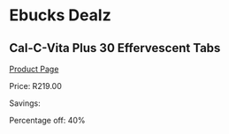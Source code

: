 
# Ebucks Dealz
## Cal-C-Vita Plus 30 Effervescent Tabs
[Product Page](https://www.ebucks.com/web/shop/productSelected.do?prodId=335405423&catId=717342768)

Price: R219.00

Savings: 

Percentage off: 40%
	